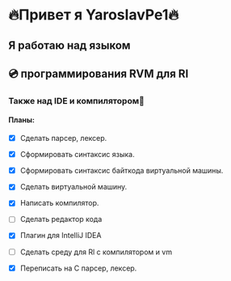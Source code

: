 #   🔥Привет я YaroslavPe1🔥

##     Я работаю над языком
##    💿 программирования RVM для Rl

### Также над IDE и компилятором🧾

#### Планы:
- [x] Сделать парсер, лексер.
- [x] Сформировать синтаксис языка.
- [x] Сформировать синтаксис байткода виртуальной машины. 
- [x] Сделать виртуальной машину.
- [x] Написать компилятор.
- [ ] Сделать редактор кода
- [x] Плагин для IntelliJ IDEA
- [ ] Сделать среду для Rl с компилятором и vm
- [x] Переписать на C парсер, лексер.




    
